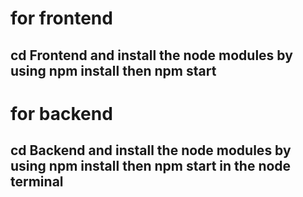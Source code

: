 # for frontend
## cd Frontend and install the node modules by using npm install then npm start

# for backend
## cd Backend and install the node modules by using npm install then npm start in the node terminal